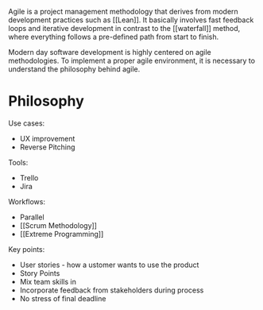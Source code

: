 Agile is a project management methodology that derives from modern development practices such as [[Lean]]. It basically involves fast feedback loops and iterative development in contrast to the [[waterfall]] method, where everything follows a pre-defined path from start to finish. 

Modern day software development is highly centered on agile methodologies. To implement a proper agile environment, it is necessary to understand the philosophy behind agile.

# Philosophy



Use cases:
* UX improvement
* Reverse Pitching

Tools:
* Trello
* Jira

Workflows:
* Parallel
* [[Scrum Methodology]]
* [[Extreme Programming]]

Key points:
* User stories - how a ustomer wants to use the product
* Story Points
* Mix team skills in
* Incorporate feedback from stakeholders during process
* No stress of final deadline